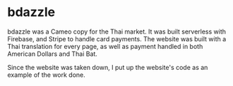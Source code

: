 
# bdazzle
bdazzle was a Cameo copy for the Thai market. It was built serverless with Firebase, and Stripe to handle card payments. The website was built with a Thai translation for every page, as well as payment handled in both American Dollars and Thai Bat.

Since the website was taken down, I put up the website's code as an example of the work done.
